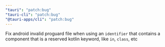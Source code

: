 ```yaml
---
"tauri": "patch:bug"
"tauri-cli": "patch:bug"
"@tauri-apps/cli": "patch:bug"
---
```


Fix android invalid proguard file when using an `identifier` that contains a component that is a reserved kotlin keyword, like `in`, `class`, etc
